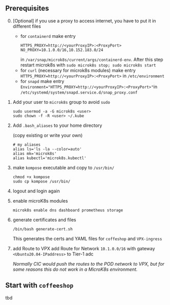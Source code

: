 ## Prerequisites

0. [Optional] if you use a proxy to access internet, you have to put it in different files

   - for `containerd` make entry
     ```
     HTTPS_PROXY=http://<yourProxyIP>:<ProxyPort>
     NO_PROXY=10.1.0.0/16,10.152.183.0/24
     ```
     in `/var/snap/microk8s/current/args/containerd-env`. After this step restart microk8s with `sudo microk8s stop; sudo microk8s start`
   - for `curl` (necessary for microk8s modules) make entry `HTTPS_PROXY=http://<yourProxyIP>:<ProxyPort>` in `/etc/environment`
   - for `snapd` make entry `Environment="HTTPS_PROXY=http://<yourProxyIP>:<ProxyPort>"`in `/etc/systemd/system/snapd.service.d/snap_proxy.conf`

1. Add your user to `microk8s` group to avoid `sudo`

   ```
   sudo usermod -a -G microk8s <user>
   sudo chown -f -R <user> ~/.kube
   ```

2. Add `.bash_aliases` to your home directory

   (copy existing or write your own)

   ```
   # my aliases
   alias ls='ls -la --color=auto'
   alias mk='microk8s'
   alias kubectl='microk8s.kubectl'
   ```

3. make `kompose` executable and copy to `/usr/bin/`

   ```
   chmod +x kompose
   sudo cp kompose /usr/bin/
   ```

4. logout and login again

5. enable microK8s modules
   ```
   microk8s enable dns dashboard prometheus storage
   ```

6. generate certificates and files
   ```
   /bin/bash generate-cert.sh
   ```
   This generates the certs and YAML files for `coffeshop` and `VPX-ingress`

7. add Route to VPX
   add Route for Network `10.1.0.0/16` with gateway `<Ubuntu20.04-IPaddress>` to Tier-1 adc

   *Normally CIC would push the routes to the POD network to VPX, but for some reasons this do not work in a MicroK8s environment.*

## Start with `coffeeshop`
tbd

